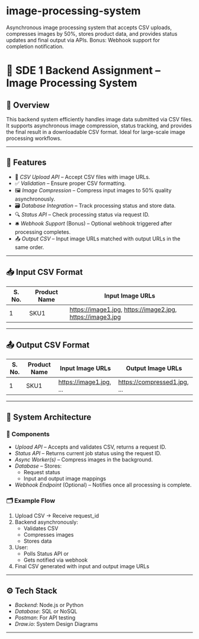 # image-processing-system
Asynchronous image processing system that accepts CSV uploads, compresses images by 50%, stores product data, and provides status updates and final output via APIs. Bonus: Webhook support for completion notification.
# 📸 SDE 1 Backend Assignment – Image Processing System

## 🚀 Overview

This backend system efficiently handles image data submitted via CSV files. It supports asynchronous image compression, status tracking, and provides the final result in a downloadable CSV format. Ideal for large-scale image processing workflows.

---

## 📂 Features

- 🔄 *CSV Upload API* – Accept CSV files with image URLs.
- ✅ *Validation* – Ensure proper CSV formatting.
- 🖼 *Image Compression* – Compress input images to 50% quality asynchronously.
- 🗃 *Database Integration* – Track processing status and store data.
- 🔍 *Status API* – Check processing status via request ID.
- 🛎 *Webhook Support* (Bonus) – Optional webhook triggered after processing completes.
- 📤 *Output CSV* – Input image URLs matched with output URLs in the same order.

---

## 📥 Input CSV Format

| S. No. | Product Name | Input Image URLs |
|--------|--------------|------------------|
| 1      | SKU1         | https://image1.jpg, https://image2.jpg, https://image3.jpg |

---

## 📤 Output CSV Format

| S. No. | Product Name | Input Image URLs | Output Image URLs |
|--------|--------------|------------------|-------------------|
| 1      | SKU1         | https://image1.jpg, ... | https://compressed1.jpg, ... |

---

## 🧩 System Architecture

### 🔧 Components

- *Upload API* – Accepts and validates CSV, returns a request ID.
- *Status API* – Returns current job status using the request ID.
- *Async Worker(s)* – Compress images in the background.
- *Database* – Stores:
  - Request status
  - Input and output image mappings
- *Webhook Endpoint* (Optional) – Notifies once all processing is complete.

### 🗂 Example Flow

1. Upload CSV → Receive request_id
2. Backend asynchronously:
   - Validates CSV
   - Compresses images
   - Stores data
3. User:
   - Polls Status API or
   - Gets notified via webhook
4. Final CSV generated with input and output image URLs

---

## ⚙ Tech Stack

- *Backend*: Node.js or Python
- *Database*: SQL or NoSQL
- *Postman*: For API testing
- *Draw.io*: System Design Diagrams

---
